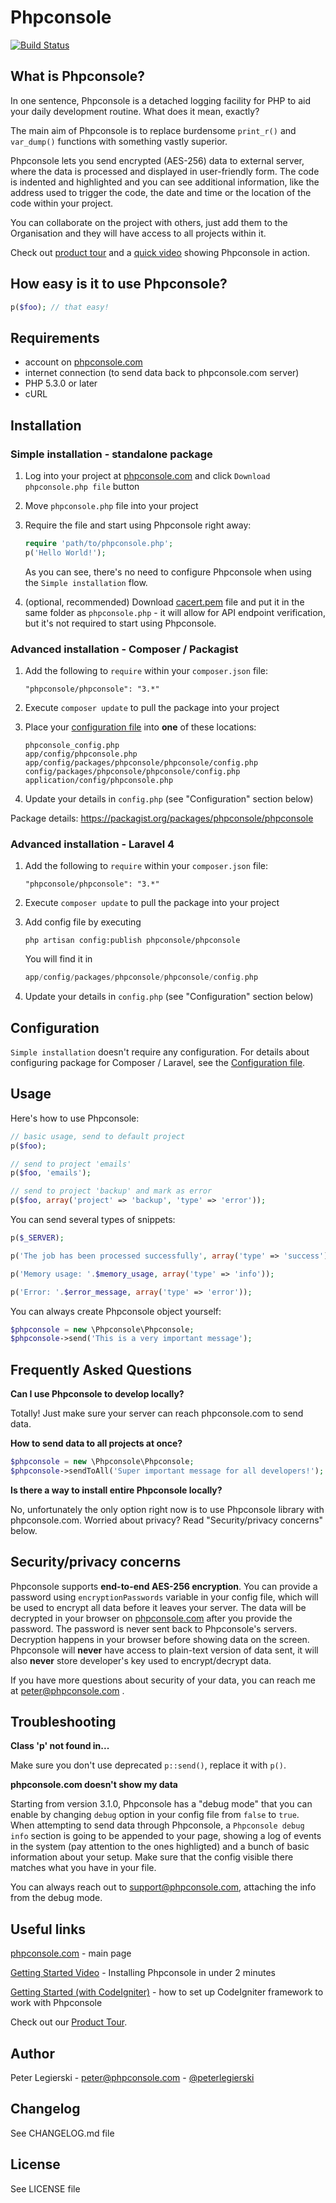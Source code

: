 # Phpconsole
[![Build Status](https://travis-ci.org/phpconsole/phpconsole.png?branch=master)](https://travis-ci.org/phpconsole/phpconsole)

## What is Phpconsole?

In one sentence, Phpconsole is a detached logging facility for PHP to aid your daily development routine. What does it mean, exactly?

The main aim of Phpconsole is to replace burdensome `print_r()` and `var_dump()` functions with something vastly superior.

Phpconsole lets you send encrypted (AES-256) data to external server, where the data is processed and displayed in user-friendly form. The code is indented and highlighted and you can see additional information, like the address used to trigger the code, the date and time or the location of the code within your project.

You can collaborate on the project with others, just add them to the Organisation and they will have access to all projects within it.


Check out [product tour](http://phpconsole.com/tour) and a [quick video](https://www.youtube.com/watch?v=zSIIWsZyuMY) showing Phpconsole in action.

## How easy is it to use Phpconsole?

```php
p($foo); // that easy!
```

## Requirements

- account on [phpconsole.com](https://app.phpconsole.com/signup/)
- internet connection (to send data back to phpconsole.com server)
- PHP 5.3.0 or later
- cURL

## Installation

### Simple installation - standalone package

1. Log into your project at [phpconsole.com](https://app.phpconsole.com/login/) and click `Download phpconsole.php file` button

2. Move `phpconsole.php` file into your project

3. Require the file and start using Phpconsole right away:

    ```php
    require 'path/to/phpconsole.php';
    p('Hello World!');
    ```
    As you can see, there's no need to configure Phpconsole when using the `Simple installation` flow.

4. (optional, recommended) Download [cacert.pem](http://curl.haxx.se/ca/cacert.pem) file and put it in the same folder as `phpconsole.php` - it will allow for API endpoint verification, but it's not required to start using Phpconsole.

### Advanced installation - Composer / Packagist

1. Add the following to `require` within your `composer.json` file:

    ```
    "phpconsole/phpconsole": "3.*"
    ```

2. Execute `composer update` to pull the package into your project

3. Place your [configuration file](https://github.com/phpconsole/phpconsole/blob/master/src/config/config.php) into **one** of these locations:

    ```
    phpconsole_config.php
    app/config/phpconsole.php
    app/config/packages/phpconsole/phpconsole/config.php
    config/packages/phpconsole/phpconsole/config.php
    application/config/phpconsole.php
    ```

4. Update your details in `config.php` (see "Configuration" section below)

Package details: https://packagist.org/packages/phpconsole/phpconsole

### Advanced installation - Laravel 4

1. Add the following to `require` within your `composer.json` file:

    ```
    "phpconsole/phpconsole": "3.*"
    ```

2. Execute `composer update` to pull the package into your project

3. Add config file by executing

    ```
    php artisan config:publish phpconsole/phpconsole
    ```

    You will find it in

    ```php
    app/config/packages/phpconsole/phpconsole/config.php
    ```

4. Update your details in `config.php` (see "Configuration" section below)

## Configuration

`Simple installation` doesn't require any configuration. For details about configuring package for Composer / Laravel, see the [Configuration file](CONFIGURATION.md).

## Usage

Here's how to use Phpconsole:

```php
// basic usage, send to default project
p($foo);

// send to project 'emails'
p($foo, 'emails');

// send to project 'backup' and mark as error
p($foo, array('project' => 'backup', 'type' => 'error'));
```

You can send several types of snippets:

```php
p($_SERVER);

p('The job has been processed successfully', array('type' => 'success'));

p('Memory usage: '.$memory_usage, array('type' => 'info'));

p('Error: '.$error_message, array('type' => 'error'));
```

You can always create Phpconsole object yourself:

```php
$phpconsole = new \Phpconsole\Phpconsole;
$phpconsole->send('This is a very important message');
```

## Frequently Asked Questions

**Can I use Phpconsole to develop locally?**

Totally! Just make sure your server can reach phpconsole.com to send data.

**How to send data to all projects at once?**

```php
$phpconsole = new \Phpconsole\Phpconsole;
$phpconsole->sendToAll('Super important message for all developers!');
```

**Is there a way to install entire Phpconsole locally?**

No, unfortunately the only option right now is to use Phpconsole library with phpconsole.com. Worried about privacy? Read "Security/privacy concerns" below.

## Security/privacy concerns

Phpconsole supports **end-to-end AES-256 encryption**. You can provide a password using `encryptionPasswords` variable in your config file, which will be used to encrypt all data before it leaves your server. The data will be decrypted in your browser on [phpconsole.com](http://phpconsole.com/) after you provide the password. The password is never sent back to Phpconsole's servers. Decryption happens in your browser before showing data on the screen. Phpconsole will **never** have access to plain-text version of data sent, it will also **never** store developer's key used to encrypt/decrypt data.

If you have more questions about security of your data, you can reach me at peter@phpconsole.com .

## Troubleshooting

**Class 'p' not found in...**

Make sure you don't use deprecated `p::send()`, replace it with `p()`.

**phpconsole.com doesn't show my data**

Starting from version 3.1.0, Phpconsole has a "debug mode" that you can enable by changing `debug` option in your config file from `false` to `true`. When attempting to send data through Phpconsole, a `Phpconsole debug info` section is going to be appended to your page, showing a log of events in the system (pay attention to the ones highligted) and a bunch of basic information about your setup. Make sure that the config visible there matches what you have in your file.

You can always reach out to support@phpconsole.com, attaching the info from the debug mode.

## Useful links

[phpconsole.com](http://phpconsole.com) - main page

[Getting Started Video](https://www.youtube.com/watch?v=zSIIWsZyuMY) - Installing Phpconsole in under 2 minutes

[Getting Started (with CodeIgniter)](https://docs.google.com/document/d/14LGF1D4WKgw7GlERjDNyktPWfb3MVx_52ZlydqUzZkA/edit) - how to set up CodeIgniter framework to work with Phpconsole

Check out our [Product Tour](http://phpconsole.com/tour).

## Author

Peter Legierski - peter@phpconsole.com - [@peterlegierski](https://twitter.com/peterlegierski)

## Changelog

See CHANGELOG.md file

## License

See LICENSE file
